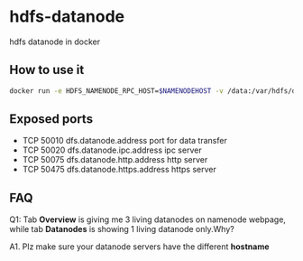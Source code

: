 # hdfs-datanode

hdfs datanode in docker

## How to use it

```bash
docker run -e HDFS_NAMENODE_RPC_HOST=$NAMENODEHOST -v /data:/var/hdfs/datanode --net=host --name hdfs-dn -d dataman/hdfs-datanode:2.7.1
```

## Exposed ports

* TCP   50010   dfs.datanode.address            port for data transfer
* TCP   50020   dfs.datanode.ipc.address        ipc server
* TCP   50075   dfs.datanode.http.address       http server
* TCP   50475   dfs.datanode.https.address      https server

## FAQ

Q1: Tab **Overview** is giving me 3 living datanodes on namenode webpage, while tab **Datanodes** is showing 1 living datanode only.Why?

A1. Plz make sure your datanode servers have the different **hostname**
